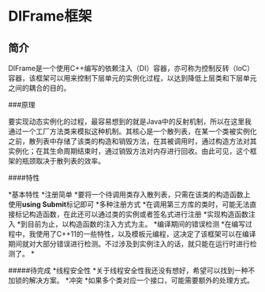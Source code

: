 # DIFrame框架

## 简介

DIFrame是一个使用C++编写的依赖注入（DI）容器，亦可称为控制反转（IoC）容器，该框架可以用来控制下层单元的实例化过程，以达到降低上层类和下层单元之间的耦合的目的。

###原理

要实现动态实例化的过程，最容易想到的就是Java中的反射机制，所以在这里我通过一个工厂方法类来模拟这种机制。其核心是一个散列表，在某一个类被实例化之前，散列表中存储了该类的构造和销毁方法，在其被调用时，通过构造方法对其实例化；在其生命周期结束时，通过销毁方法对内存进行回收。由此可见，这个框架的瓶颈取决于散列表的效率。

####特性

*基本特性
 *注册简单
  *要将一个待调用类存入散列表，只需在该类的构造函数上使用**using Submit**标记即可
 *多种注册方式
  *在调用第三方库的类时，可能无法直接标记构造函数，在此还可以通过类的实例或者签名式进行注册
 *实现构造函数注入
  *到目前为止，以构造函数的注入方式为主。
 *编译期间的错误检测
  *在编写过程中，我使用了C++11的一些特性，以及模板元编程，这决定了该框架可以在编译期间就对大部分错误进行检测。不过涉及到实例注入的话，就只能在运行时进行检测了。
*

#####待完成
*线程安全性
 *关于线程安全性我还没有想好，希望可以找到一种不加锁的解决方案。
*冲突
 *如果多个类对应一个接口，可能需要额外的处理方式。